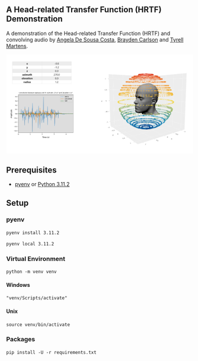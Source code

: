 ## A Head-related Transfer Function (HRTF) Demonstration

A demonstration of the Head-related Transfer Function (HRTF) and convolving audio by [Angela De Sousa Costa](https://github.com/angeladesousacosta), [Brayden Carlson](https://github.com/braycarlson) and [Tyrell Martens](https://github.com/Hotrod1220).

![A screenshot of the demonstration](asset/demonstration.png?raw=true "Demonstration")

## Prerequisites

* [pyenv](https://github.com/pyenv/pyenv) or [Python 3.11.2](https://www.python.org/downloads/)


## Setup

### pyenv

```
pyenv install 3.11.2
```

```
pyenv local 3.11.2
```

### Virtual Environment

```
python -m venv venv
```

#### Windows

```
"venv/Scripts/activate"
```

#### Unix

```
source venv/bin/activate
```

### Packages

```
pip install -U -r requirements.txt
```
